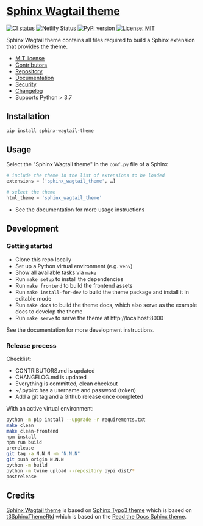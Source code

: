 # [Sphinx Wagtail theme](https://sphinx-wagtail-theme.netlify.app/)

[![CI status](https://github.com/wagtail/sphinx_wagtail_theme/workflows/CI/badge.svg)](https://github.com/wagtail/sphinx_wagtail_theme/actions?query=workflow%3ACI) [![Netlify Status](https://api.netlify.com/api/v1/badges/82ecbf01-a706-4e92-8457-8a8726ca2123/deploy-status)](https://app.netlify.com/sites/sphinx-wagtail-theme/deploys) [![PyPI version](https://badge.fury.io/py/sphinx-wagtail-theme.svg)](https://badge.fury.io/py/sphinx-wagtail-theme) [![License: MIT](https://img.shields.io/badge/License-MIT-yellow.svg)](https://opensource.org/licenses/MIT)

Sphinx Wagtail theme contains all files required to build a Sphinx extension that provides the theme.

-   [MIT license](https://github.com/wagtail/sphinx_wagtail_theme/blob/main/LICENSE)
-   [Contributors](https://github.com/wagtail/sphinx_wagtail_theme/blob/main/CONTRIBUTORS.md)
-   [Repository](https://github.com/wagtail/sphinx_wagtail_theme)
-   [Documentation](https://sphinx-wagtail-theme.netlify.app/)
-   [Security](https://github.com/wagtail/sphinx_wagtail_theme/blob/main/SECURITY.md)
-   [Changelog](https://github.com/wagtail/sphinx_wagtail_theme/blob/main/CHANGELOG.md)
-   Supports Python > 3.7

## Installation

```sh
pip install sphinx-wagtail-theme
```

## Usage

Select the "Sphinx Wagtail theme" in the `conf.py` file of a Sphinx

```python
# include the theme in the list of extensions to be loaded
extensions = ['sphinx_wagtail_theme', …]

# select the theme
html_theme = 'sphinx_wagtail_theme'
```

-   See the documentation for more usage instructions

## Development

### Getting started

-   Clone this repo locally
-   Set up a Python virtual environment (e.g. `venv`)
-   Show all available tasks via `make`
-   Run `make setup` to install the dependencies
-   Run `make frontend` to build the frontend assets
-   Run `make install-for-dev` to build the theme package and install it in editable mode
-   Run `make docs` to build the theme docs, which also serve as the example docs to develop the theme
-   Run `make serve` to serve the theme at http://localhost:8000

See the documentation for more development instructions.

### Release process

Checklist:

-   CONTRIBUTORS.md is updated
-   CHANGELOG.md is updated
-   Everything is committed, clean checkout
-   ~/.pypirc has a username and password (token)
-   Add a git tag and a Github release once completed

With an active virtual environment:

```sh
python -m pip install --upgrade -r requirements.txt
make clean
make clean-frontend
npm install
npm run build
prerelease
git tag -a N.N.N -m "N.N.N"
git push origin N.N.N
python -m build
python -m twine upload --repository pypi dist/*
postrelease
```

## Credits

[Sphinx Wagtail theme](https://github.com/wagtail/sphinx_wagtail_theme) is based on [Sphinx Typo3 theme](https://github.com/TYPO3-Documentation/sphinx_typo3_theme) which is based on [t3SphinxThemeRtd](https://github.com/typo3-documentation/t3SphinxThemeRtd) which is based on the [Read the Docs Sphinx theme](https://github.com/readthedocs/sphinx_rtd_theme).
